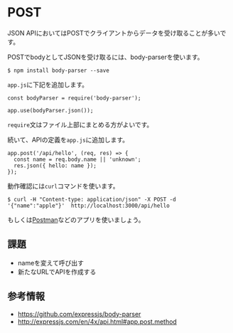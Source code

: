 # POST

JSON APIにおいてはPOSTでクライアントからデータを受け取ることが多いです。

POSTでbodyとしてJSONを受け取るには、body-parserを使います。

```
$ npm install body-parser --save
```

`app.js`に下記を追加します。

```
const bodyParser = require('body-parser');

app.use(bodyParser.json());
```

`require`文はファイル上部にまとめる方がよいです。

続いて、APIの定義を`app.js`に追加します。

```
app.post('/api/hello', (req, res) => {
  const name = req.body.name || 'unknown';
  res.json({ hello: name });
});
```

動作確認には`curl`コマンドを使います。

```
$ curl -H "Content-type: application/json" -X POST -d '{"name":"apple"}'  http://localhost:3000/api/hello
```

もしくは[Postman](https://www.getpostman.com)などのアプリを使いましょう。

## 課題

- nameを変えて呼び出す
- 新たなURLでAPIを作成する

## 参考情報

- https://github.com/expressjs/body-parser
- http://expressjs.com/en/4x/api.html#app.post.method
